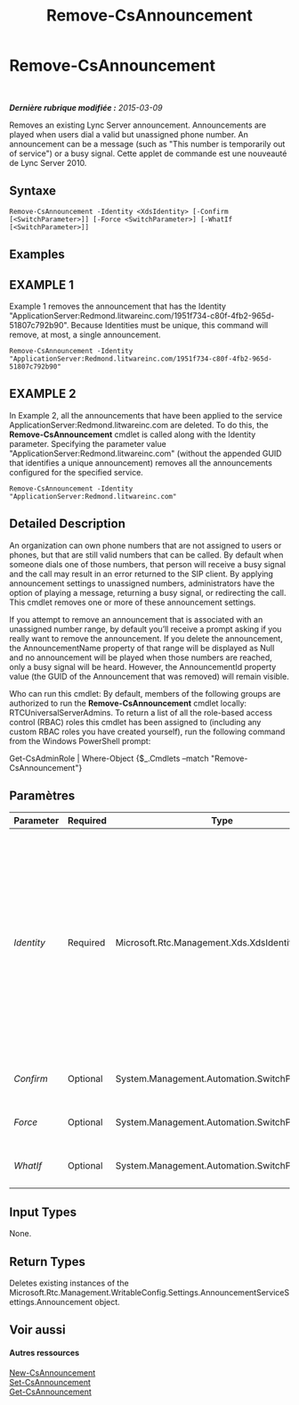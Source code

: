 ﻿---
title: Remove-CsAnnouncement
TOCTitle: Remove-CsAnnouncement
ms:assetid: a3c62d15-1b0a-49d3-973f-abc06c730bb2
ms:mtpsurl: https://technet.microsoft.com/fr-fr/library/Gg412766(v=OCS.15)
ms:contentKeyID: 49298421
ms.date: 05/20/2016
mtps_version: v=OCS.15
ms.translationtype: HT
---

# Remove-CsAnnouncement

 

_**Dernière rubrique modifiée :** 2015-03-09_

Removes an existing Lync Server announcement. Announcements are played when users dial a valid but unassigned phone number. An announcement can be a message (such as "This number is temporarily out of service") or a busy signal. Cette applet de commande est une nouveauté de Lync Server 2010.

## Syntaxe

    Remove-CsAnnouncement -Identity <XdsIdentity> [-Confirm [<SwitchParameter>]] [-Force <SwitchParameter>] [-WhatIf [<SwitchParameter>]]

## Examples

## EXAMPLE 1

Example 1 removes the announcement that has the Identity "ApplicationServer:Redmond.litwareinc.com/1951f734-c80f-4fb2-965d-51807c792b90". Because Identities must be unique, this command will remove, at most, a single announcement.

    Remove-CsAnnouncement -Identity "ApplicationServer:Redmond.litwareinc.com/1951f734-c80f-4fb2-965d-51807c792b90"

## EXAMPLE 2

In Example 2, all the announcements that have been applied to the service ApplicationServer:Redmond.litwareinc.com are deleted. To do this, the **Remove-CsAnnouncement** cmdlet is called along with the Identity parameter. Specifying the parameter value "ApplicationServer:Redmond.litwareinc.com" (without the appended GUID that identifies a unique announcement) removes all the announcements configured for the specified service.

    Remove-CsAnnouncement -Identity "ApplicationServer:Redmond.litwareinc.com"

## Detailed Description

An organization can own phone numbers that are not assigned to users or phones, but that are still valid numbers that can be called. By default when someone dials one of those numbers, that person will receive a busy signal and the call may result in an error returned to the SIP client. By applying announcement settings to unassigned numbers, administrators have the option of playing a message, returning a busy signal, or redirecting the call. This cmdlet removes one or more of these announcement settings.

If you attempt to remove an announcement that is associated with an unassigned number range, by default you’ll receive a prompt asking if you really want to remove the announcement. If you delete the announcement, the AnnouncementName property of that range will be displayed as Null and no announcement will be played when those numbers are reached, only a busy signal will be heard. However, the AnnouncementId property value (the GUID of the Announcement that was removed) will remain visible.

Who can run this cmdlet: By default, members of the following groups are authorized to run the **Remove-CsAnnouncement** cmdlet locally: RTCUniversalServerAdmins. To return a list of all the role-based access control (RBAC) roles this cmdlet has been assigned to (including any custom RBAC roles you have created yourself), run the following command from the Windows PowerShell prompt:

Get-CsAdminRole | Where-Object {$\_.Cmdlets –match "Remove-CsAnnouncement"}

## Paramètres


<table>
<colgroup>
<col style="width: 25%" />
<col style="width: 25%" />
<col style="width: 25%" />
<col style="width: 25%" />
</colgroup>
<thead>
<tr class="header">
<th>Parameter</th>
<th>Required</th>
<th>Type</th>
<th>Description</th>
</tr>
</thead>
<tbody>
<tr class="odd">
<td><p><em>Identity</em></p></td>
<td><p>Required</p></td>
<td><p>Microsoft.Rtc.Management.Xds.XdsIdentity</p></td>
<td><p>A unique identifier for the Announcement you want to remove. The value for the Identity parameter can be supplied in one of two ways:</p>
<p>- Enter the Identity of the service d’application for the announcements you want to remove. This will remove all announcements configured with the given service Identity. For example, ApplicationServer:Redmond.litwareinc.com.</p>
<p>- Enter the full Identity of the single announcement you want to remove. This value will always be in the format &lt;serviceID&gt;/&lt;GUID&gt;, where serviceID is the Identity of the Application Server running the Announcement Service and GUID is a globally unique identifier associated with this announcement. For example: ApplicationServer:Redmond.litwareinc.com/bef5fa3b-3c97-4af0-abe7-611deee7616c.</p>
<p></p></td>
</tr>
<tr class="even">
<td><p><em>Confirm</em></p></td>
<td><p>Optional</p></td>
<td><p>System.Management.Automation.SwitchParameter</p></td>
<td><p>Vous demande confirmation avant d’exécuter la commande.</p></td>
</tr>
<tr class="odd">
<td><p><em>Force</em></p></td>
<td><p>Optional</p></td>
<td><p>System.Management.Automation.SwitchParameter</p></td>
<td><p>Suppresses any confirmation prompts that would otherwise be displayed before making changes.</p></td>
</tr>
<tr class="even">
<td><p><em>WhatIf</em></p></td>
<td><p>Optional</p></td>
<td><p>System.Management.Automation.SwitchParameter</p></td>
<td><p>Décrit ce qui se passe si vous exécutez la commande sans l’exécuter réellement.</p></td>
</tr>
</tbody>
</table>


## Input Types

None.

## Return Types

Deletes existing instances of the Microsoft.Rtc.Management.WritableConfig.Settings.AnnouncementServiceSettings.Announcement object.

## Voir aussi

#### Autres ressources

[New-CsAnnouncement](new-csannouncement.md)  
[Set-CsAnnouncement](set-csannouncement.md)  
[Get-CsAnnouncement](get-csannouncement.md)

